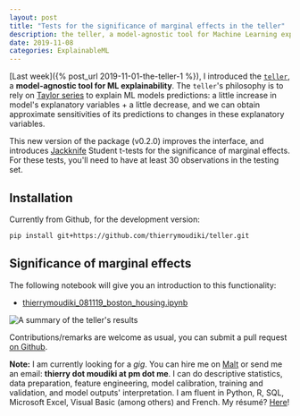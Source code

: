 ```yaml
---
layout: post
title: "Tests for the significance of marginal effects in the teller"
description: the teller, a model-agnostic tool for Machine Learning explainability - tests for the significance of marginal effects. 
date: 2019-11-08
categories: ExplainableML
---
```



[Last week]({% post_url 2019-11-01-the-teller-1 %}), I introduced the [`teller`](https://github.com/thierrymoudiki/teller), a __model-agnostic tool for ML explainability__. The `teller`'s philosophy is to rely on [Taylor series](https://en.wikipedia.org/wiki/Taylor_series) to explain ML models predictions: a little increase in model's explanatory variables + a little decrease, and we can obtain approximate sensitivities of its predictions to changes in these explanatory variables.

This new version of the package (v0.2.0) improves the interface, and introduces [Jackknife](https://en.m.wikipedia.org/wiki/Jackknife_resampling) Student t-tests for the significance of marginal effects. For these tests, you'll need to have at least 30 observations in the testing set.  

## Installation 

Currently from Github, for the development version: 

```bash
pip install git+https://github.com/thierrymoudiki/teller.git
```

## Significance of marginal effects

The following notebook will give you an introduction to this functionality:

- [thierrymoudiki_081119_boston_housing.ipynb](https://github.com/thierrymoudiki/teller/blob/master/teller/demo/thierrymoudiki_081119_boston_housing.ipynb)

![A summary of the teller's results]({{base}}/images/2019-11-08/2019-11-08-image1.png)

Contributions/remarks are welcome as usual, you can submit a pull request [on Github](https://github.com/thierrymoudiki/teller).


__Note:__ I am currently looking for a _gig_. You can hire me on [Malt](https://www.malt.fr/profile/thierrymoudiki) or send me an email: __thierry dot moudiki at pm dot me__. I can do descriptive statistics, data preparation, feature engineering, model calibration, training and validation, and model outputs' interpretation. I am fluent in Python, R, SQL, Microsoft Excel, Visual Basic (among others) and French. My résumé? [Here]({{base}}/cv/thierry-moudiki.pdf)!



